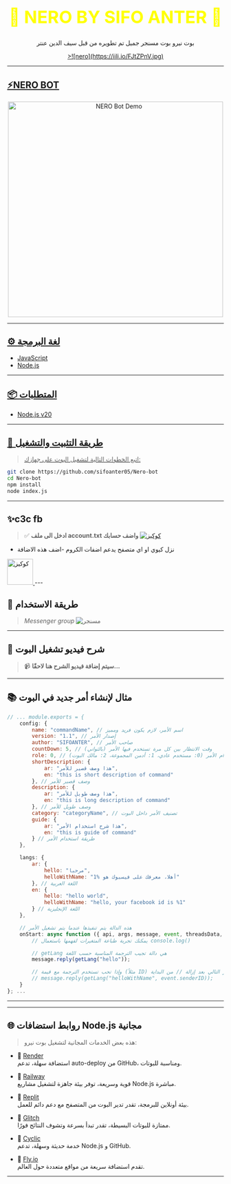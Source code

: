 <h1 align="center" style="color: yellow; font-size: 40px;">💛 NERO BY SIFO ANTER 💛</h1>
<p align="center">بوت نيرو بوت مسنجر جميل تم تطويره من قبل سيف الدين عنتر</p>
<p align="center">
  <a href="https://www.facebook.com/sifo.anter.2025">
>![nero](https://iili.io/FJtZPnV.jpg)

---

## ⚡NERO BOT

<p align="center">
  <img src="https://i.ibb.co/tPpyVqhC/a6eb2f38b2323718b0e318ed2b59f57e.gif" alt="NERO Bot Demo" width="500" />
</p>

---

## ⚙️ لغة البرمجة

- JavaScript
- Node.js

---

## 📦 المتطلبات

- Node.js v20

---

## 🧰 طريقة التثبيت والتشغيل

> اتبع الخطوات التالية لتشغيل البوت على جهازك:

```bash
git clone https://github.com/sifoanter05/Nero-bot
cd Nero-bot
npm install
node index.js
```

---
## ✨c3c fb 
>✅ **ادخل الى ملف account.txt واضف حسابك**
[![كوكيز](https://cdn-icons-png.flaticon.com/128/1047/1047711.png)](https://chromewebstore.google.com/detail/c3c-fbstate-utility/nlgehefndkobdignlfhapfpggielmdph?pli=1)
- نزل كيوي او اي متصفح يدعم اضفات الكروم 
-اضف هذه الاضافة
<a href="https://example.com" target="_blank">
  <img src="https://media.giphy.com/media/ZebTmyvw85gnm/giphy.gif" width="60" alt="كوكيز">
</a>
---

## 🚀 طريقة الاستخدام

>  *Messenger group*
> ![مسنجر](https://iili.io/FJs90kG.md.png) 

---

## 🎥 شرح فيديو تشغيل البوت

> 📹 **سيتم إضافة فيديو الشرح هنا لاحقًا...**

---

## 📚 مثال لإنشاء أمر جديد في البوت

```javascript
// ... module.exports = {
	config: {
		name: "commandName", // اسم الأمر، لازم يكون فريد ومميز
		version: "1.1", // إصدار الأمر
		author: "SIFOANTER", // صاحب الأمر
		countDown: 5, // وقت الانتظار بين كل مرة تستخدم فيها الأمر (بالثواني)
		role: 0, // رتبة المستخدم المسموح له باستخدام الأمر (0: مستخدم عادي، 1: أدمن المجموعة، 2: مالك البوت)
		shortDescription: {
			ar: "هذا وصف قصير للأمر",
			en: "this is short description of command"
		}, // وصف قصير للأمر
		description: {
			ar: "هذا وصف طويل للأمر",
			en: "this is long description of command"
		}, // وصف طويل للأمر
		category: "categoryName", // تصنيف الأمر داخل البوت
		guide: {
			ar: "هذا شرح استخدام الأمر",
			en: "this is guide of command"
		} // طريقة استخدام الأمر
	},

	langs: {
		ar: {
			hello: "مرحبا",
			helloWithName: "أهلا، معرفك على فيسبوك هو %1"
		}, // اللغة العربية
		en: {
			hello: "hello world",
			helloWithName: "hello, your facebook id is %1"
		} // اللغة الإنجليزية
	},

	// هذه الدالة يتم تنفيذها عندما يتم تشغيل الأمر
	onStart: async function ({ api, args, message, event, threadsData, usersData, dashBoardData, globalData, threadModel, userModel, dashBoardModel, globalModel, role, commandName, getLang }) {
		// يمكنك تجربة طباعة المتغيرات لفهمها باستعمال console.log()

		// getLang هي دالة تجيب الترجمة المناسبة حسب اللغة
		message.reply(getLang("hello"));

		// وإذا تحب تستخدم الترجمة مع قيمة (مثلاً ID) استعمل السطر التالي بعد إزالة // من البداية:
		// message.reply(getLang("helloWithName", event.senderID));
	}
}; ...
```
---
---

## 🌐 روابط استضافات Node.js مجانية

> هذه بعض الخدمات المجانية لتشغيل بوت نيرو:

- 🔹 [Render](https://render.com/)  
  استضافة سهلة، تدعم auto-deploy من GitHub، ومناسبة للبوتات.

- 🔹 [Railway](https://railway.app/)  
  قوية وسريعة، توفر بيئة جاهزة لتشغيل مشاريع Node.js مباشرة.

- 🔹 [Replit](https://replit.com/)  
  بيئة أونلاين للبرمجة، تقدر تدير البوت من المتصفح مع دعم دائم للعمل.

- 🔹 [Glitch](https://glitch.com/)  
  ممتازة للبوتات البسيطة، تقدر تبدأ بسرعة وتشوف النتائج فورًا.

- 🔹 [Cyclic](https://www.cyclic.sh/)  
  خدمة حديثة وسهلة، تدعم Node.js و GitHub.

- 🔹 [Fly.io](https://fly.io/)  
  تقدم استضافة سريعة من مواقع متعددة حول العالم.
---
